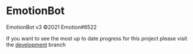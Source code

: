 # EmotionBot

EmotionBot v3 ©2021 Emotion#6522

If you want to see the most up to date progress for this project please visit the [development](https://github.com/EmotionChild/EmotionBot-v3/tree/Development) branch
